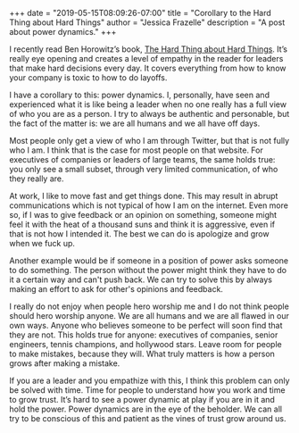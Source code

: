 +++
date = "2019-05-15T08:09:26-07:00"
title = "Corollary to the Hard Thing about Hard Things"
author = "Jessica Frazelle"
description = "A post about power dynamics."
+++

I recently read Ben Horowitz’s book, [The Hard Thing about Hard Things](https://www.amazon.com/Hard-Thing-About-Things-Building-ebook/dp/B00DQ845EA/ref=sr_1_1). It’s really eye opening and creates 
a level of empathy in the reader for leaders that make hard decisions every day. It covers everything from how to know 
your company is toxic to how to do layoffs.

I have a corollary to this: power dynamics. I, personally, have seen and experienced what it is like being a
leader when no one really has a full view of who you are as a person. I try to always be authentic and personable, 
but the fact of the matter is: we are all humans and we all have off days.

Most people only get a view of who I am through Twitter, but that is not fully who I am. I think that is the case 
for most people on that website. For executives of companies or leaders of large teams, the same holds true: you only see a small subset, 
through very limited communication, of who they really are.

At work, I like to move fast and get things done. This may result in abrupt communications which is not typical
of how I am on the internet. Even more so, if I was to give feedback or an opinion on something, someone might 
feel it with the heat of a thousand suns and think it is aggressive, even if that is not how I intended it.
The best we can do is apologize and grow when we fuck up.

Another example would be if someone in a position of power asks someone to do something. 
The person without the power might think they have to do it a certain way and can't push back.
We can try to solve this by always making an effort to ask for other's opinions and feedback.


I really do not enjoy when people hero worship me and I do not think people should hero worship anyone.
We are all humans and we are all flawed in our own ways. Anyone who believes someone to be perfect will 
soon find that they are not. This holds true for anyone: executives of companies, senior engineers,
tennis champions, and hollywood stars. Leave room for people to make mistakes, because they will. What 
truly matters is how a person grows after making a mistake.

If you are a leader and you empathize with this, I think this problem can only be solved with time.
Time for people to understand how you work and time to grow trust. It’s hard to see a power dynamic at 
play if you are in it and hold the power. Power dynamics are in the eye of the beholder. We can all 
try to be conscious of this and patient as the vines of trust grow around us.
